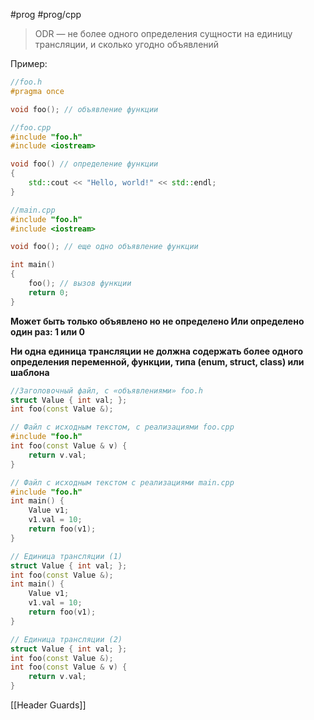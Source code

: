#prog #prog/cpp 

> ODR — не более одного определения сущности на единицу трансляции, и сколько угодно объявлений

Пример:

```c++ 
//foo.h
#pragma once

void foo(); // объявление функции
```

```c++
//foo.cpp
#include "foo.h"
#include <iostream>

void foo() // определение функции
{
    std::cout << "Hello, world!" << std::endl;
}
```

```c++
//main.cpp
#include "foo.h"
#include <iostream>

void foo(); // еще одно объявление функции

int main()
{
    foo(); // вызов функции
    return 0;
}
```

**Может быть только объявлено но не определено
Или определено один раз: 1 или 0**

**Ни одна единица трансляции не должна содержать более одного определения переменной, функции, типа (enum, struct, class) или шаблона**

```cpp
//Заголовочный файл, с «объявлениями» foo.h
struct Value { int val; };
int foo(const Value &);
```

```cpp
// Файл с исходным текстом, с реализациями foo.cpp
#include "foo.h"
int foo(const Value & v) {
	return v.val;
}
```

```cpp
// Файл с исходным текстом с реализациями main.cpp
#include "foo.h"
int main() {
	Value v1;
	v1.val = 10;
	return foo(v1);
}
```

```cpp
// Единица трансляции (1)
struct Value { int val; };
int foo(const Value &);
int main() {
	Value v1;
	v1.val = 10;
	return foo(v1);
}
```

```cpp
// Единица трансляции (2)
struct Value { int val; };
int foo(const Value &);
int foo(const Value & v) { 
	return v.val;
}
```

[[Header Guards]]
